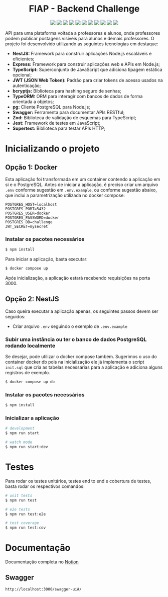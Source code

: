 <h1 align="center">FIAP - Backend Challenge</h1>

<p align="center">
  <a><img src="https://img.shields.io/badge/nestjs-v10.3.10-red"/></a>
  <a><img src="https://img.shields.io/badge/express-v4.19.2-blue"/></a>
  <a><img src="https://img.shields.io/badge/typescript-v5.5.3-yellow"/></a>
  <a><img src="https://img.shields.io/badge/@nestjs/jwt-v10.2.0-green"/></a>
  <a><img src="https://img.shields.io/badge/bcryptjs-v2.4.3-green"/></a>
  <a><img src="https://img.shields.io/badge/@nestjs/typeorm-v10.0.2-orange"/></a>
  <a><img src="https://img.shields.io/badge/pg-v8.12.0-orange"/></a>
  <a><img src="https://img.shields.io/badge/@nestjs/swagger-v7.4.0-grey"/></a>
  <a><img src="https://img.shields.io/badge/zod-v3.23.8-green"/></a>
  <a><img src="https://img.shields.io/badge/jest-v29.7.0-yellowgreen"/></a>
  <a><img src="https://img.shields.io/badge/supertest-v6.3.4-yellowgreen"/></a>
</p>

API para uma plataforma voltada a professores e alunos, onde professores podem publicar postagens visíveis para alunos e demais professores.
O projeto foi desenvolvido utilizando as seguintes tecnologias em destaque:

- **NestJS:** Framework para construir aplicações Node.js escaláveis e eficientes;
- **Express:** Framework para construir aplicações web e APIs em Node.js;
- **TypeScript:** Superconjunto de JavaScript que adiciona tipagem estática opcional;
- **JWT (JSON Web Token):** Padrão para criar tokens de acesso usados na autenticação;
- **bcryptjs:** Biblioteca para hashing seguro de senhas;
- **TypeORM:** ORM para interagir com bancos de dados de forma orientada a objetos;
- **pg:** Cliente PostgreSQL para Node.js;
- **Swagger:** Ferramenta para documentar APIs RESTful;
- **Zod:** Biblioteca de validação de esquemas para TypeScript;
- **Jest:** Framework de testes em JavaScript;
- **Supertest:** Biblioteca para testar APIs HTTP;

# Inicializando o projeto

## Opção 1: Docker

Esta aplicação foi transformada em um container contendo a aplicação em si e o PostgreSQL. Antes de iniciar a aplicação, é preciso criar um arquivo `.env` conforme sugestão em `.env.example`, ou conforme sugestão abaixo, que inclui a parametrização utilizada no docker compose:

```
POSTGRES_HOST=localhost
POSTGRES_PORT=5432
POSTGRES_USER=docker
POSTGRES_PASSWORD=docker
POSTGRES_DB=challenge
JWT_SECRET=mysecret
```

### Instalar os pacotes necessários

```bash
$ npm install
```

Para iniciar a aplicação, basta executar:

```bash
$ docker compose up
```

Após inicialização, a aplicação estará recebendo requisições na porta 3000.

## Opção 2: NestJS

Caso queira executar a aplicação apenas, os seguintes passos devem ser seguidos:

- Criar arquivo `.env` seguindo o exemplo de `.env.example`

### Subir uma instância ou ter o banco de dados PostgreSQL rodando localmente

Se desejar, pode utilizar o docker compose também. Sugerimos o uso do container docker db pois na inicialização ele já implementa o script `init.sql` que cria as tabelas necessárias para a aplicação e adiciona alguns registros de exemplo.

```bash
$ docker compose up db
```

### Instalar os pacotes necessários

```bash
$ npm install
```

### Inicializar a aplicação

```bash
# development
$ npm run start

# watch mode
$ npm run start:dev
```

# Testes

Para rodar os testes unitários, testes end to end e cobertura de testes, basta rodar os respectivos comandos:

```bash
# unit tests
$ npm run test

# e2e tests
$ npm run test:e2e

# test coverage
$ npm run test:cov
```

# Documentação

Documentação completa no [Notion](https://beryl-sushi-951.notion.site/Documenta-o-Tech-Challenge-Fase-2-fc8d0b518132487eacf20929b1ed3a21?pvs=25)

## Swagger

`http://localhost:3000/swagger-ui#/`

